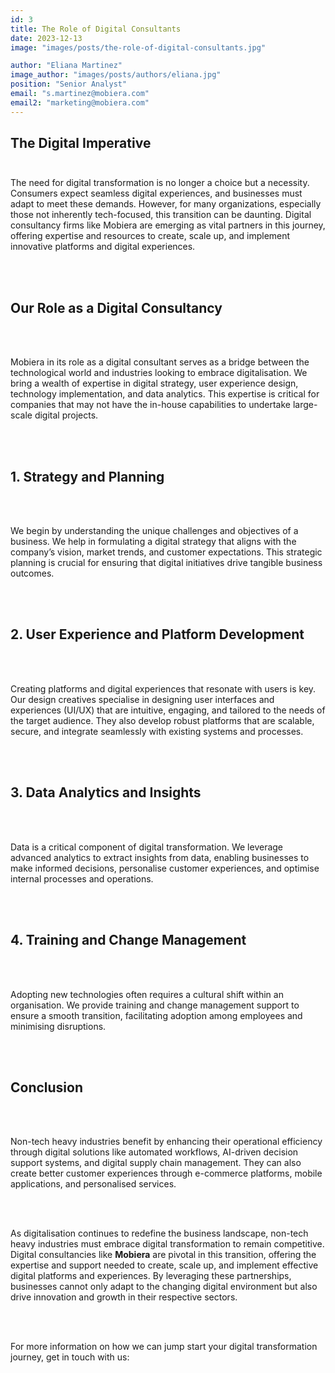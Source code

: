```yaml
---
id: 3
title: The Role of Digital Consultants
date: 2023-12-13
image: "images/posts/the-role-of-digital-consultants.jpg"

author: "Eliana Martinez"
image_author: "images/posts/authors/eliana.jpg"
position: "Senior Analyst"
email: "s.martinez@mobiera.com"
email2: "marketing@mobiera.com"
---
```


<h2 class="blog-title">The Digital Imperative<br/><br/></h2>

<p class="blog-text">The need for digital transformation is no longer a choice but a 
necessity. Consumers expect seamless digital experiences, and 
businesses must adapt to meet these demands. However, for many 
organizations, especially those not inherently tech-focused, this 
transition can be daunting. Digital consultancy firms like Mobiera are 
emerging as vital partners in this journey, offering expertise and 
resources to create, scale up, and implement innovative platforms and 
digital experiences. </p><br/><br/>

<h2 class="blog-title">Our Role as a Digital Consultancy</h2><br/><br/>

<p class="blog-text">Mobiera in its role as a digital consultant serves as a bridge between 
the technological world and industries looking to embrace 
digitalisation. We bring a wealth of expertise in digital strategy, user 
experience design, technology implementation, and data analytics. 
This expertise is critical for companies that may not have the in-house 
capabilities to undertake large-scale digital projects.</p><br/><br/>

<h2 class="blog-title">1.	Strategy and Planning</h2><br/><br/>

<p class="blog-text">We begin by understanding the unique challenges and objectives of a 
business. We help in formulating a digital strategy that aligns with the 
company’s vision, market trends, and customer expectations. This 
strategic planning is crucial for ensuring that digital initiatives drive 
tangible business outcomes.</p><br/><br/>

<h2 class="blog-title">2.	User Experience and Platform Development</h2><br/><br/>

<p class="blog-text">Creating platforms and digital experiences that resonate with users is 
key. Our design creatives specialise in designing user interfaces and 
experiences (UI/UX) that are intuitive, engaging, and tailored to the 
needs of the target audience. They also develop robust platforms that 
are scalable, secure, and integrate seamlessly with existing systems and 
processes.</p><br/><br/>

<h2 class="blog-title">3.	Data Analytics and Insights</h2><br/><br/>

<p class="blog-text">Data is a critical component of digital transformation. We leverage 
advanced analytics to extract insights from data, enabling businesses 
to make informed decisions, personalise customer experiences, and 
optimise internal processes and operations.</p><br/><br/>

<h2 class="blog-title">4.	Training and Change Management</h2><br/><br/>

<p class="blog-text">Adopting new technologies often requires a cultural shift within an 
organisation. We provide training and change management support to 
ensure a smooth transition, facilitating adoption among employees 
and minimising disruptions.</p><br/><br/>

<h2 class="blog-title">Conclusion</h2><br/><br/>

<p class="blog-text">Non-tech heavy industries benefit by enhancing their operational 
efficiency through digital solutions like automated workflows, AI-driven 
decision support systems, and digital supply chain management. They 
can also create better customer experiences through e-commerce 
platforms, mobile applications, and personalised services.</p><br/><br/>

<p class="blog-text">As digitalisation continues to redefine the business landscape, non-tech 
heavy industries must embrace digital transformation to remain 
competitive. Digital consultancies like <span class="purple"><b>Mobiera</b></span> are pivotal in this 
transition, offering the expertise and support needed to create, scale 
up, and implement effective digital platforms and experiences. By 
leveraging these partnerships, businesses cannot only adapt to the 
changing digital environment but also drive innovation and growth in 
their respective sectors.</p><br/><br/>


<p class="blog-text">For more information on how we can jump start your digital transformation journey, get in touch with us:</p>